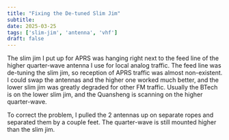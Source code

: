 ```yaml
---
title: "Fixing the De-tuned Slim Jim"
subtitle:
date: 2025-03-25
tags: ['slim-jim', 'antenna', 'vhf']
draft: false
---
```


The slim jim
I put up
for APRS was hanging
right next to the feed line
of the higher quarter-wave antenna
I use for local analog traffic.
The feed line was de-tuning the slim jim,
so reception of APRS traffic was almost non-existent.
I could swap the antennas and the higher one worked much better,
and the lower slim jim was greatly degraded for other FM traffic.
Usually the BTech is on the lower slim jim,
and the Quansheng is scanning on the higher quarter-wave.

To correct the problem,
I pulled the 2 antennas
up on separate ropes
and separated them by a couple feet.
The quarter-wave is still mounted higher
than the slim jim.

<!--more-->
